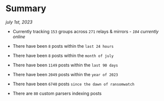 
# Summary
_july 1st, 2023_

- Currently tracking `153` groups across `271` relays & mirrors - _`104` currently online_

- There have been `8` posts within the `last 24 hours`

- There have been `8` posts within the `month of july`

- There have been `1149` posts within the `last 90 days`

- There have been `2049` posts within the `year of 2023`

- There have been `6740` posts `since the dawn of ransomwatch`

- There are `80` custom parsers indexing posts
